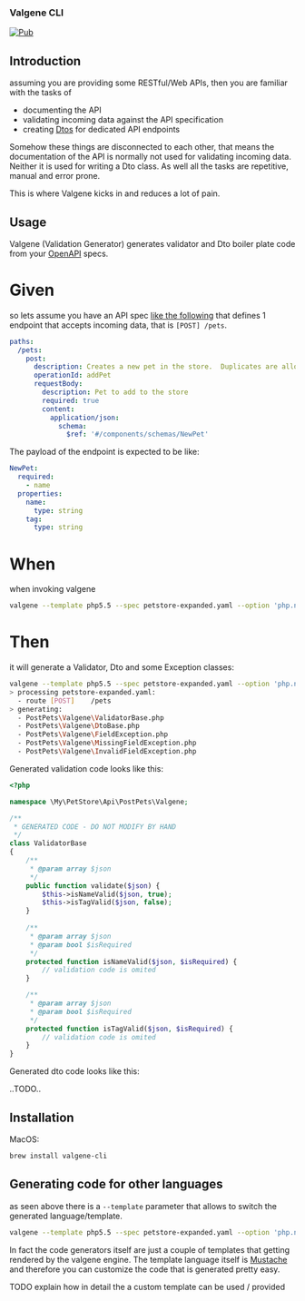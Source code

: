 ### Valgene CLI

[![Pub](https://img.shields.io/pub/v/valgene_cli.svg)](https://pub.dartlang.org/packages/valgene_cli)

## Introduction

assuming you are providing some RESTful/Web APIs, then you are familiar with the tasks of 

 - documenting the API
 - validating incoming data against the API specification
 - creating [Dtos](https://martinfowler.com/eaaCatalog/dataTransferObject.html) for dedicated API endpoints
 
Somehow these things are disconnected to each other, that means the documentation of the API is normally not used 
for validating incoming data. Neither it is used for writing a Dto class. As well all the tasks are repetitive, 
manual and error prone.

This is where Valgene kicks in and reduces a lot of pain.

## Usage

Valgene (Validation Generator) generates validator and Dto boiler plate code from 
 your [OpenAPI](https://github.com/OAI/OpenAPI-Specification/blob/master/versions/3.0.0.md) specs.

# Given
 
so lets assume you have an API spec [like the following](https://raw.githubusercontent.com/OAI/OpenAPI-Specification/master/examples/v3.0/petstore-expanded.yaml) 
that defines 1 endpoint that accepts incoming data, that is `[POST] /pets`.
```yaml
paths:
  /pets:
    post:
      description: Creates a new pet in the store.  Duplicates are allowed
      operationId: addPet
      requestBody:
        description: Pet to add to the store
        required: true
        content:
          application/json:
            schema:
              $ref: '#/components/schemas/NewPet'
```

The payload of the endpoint is expected to be like:
```yaml
NewPet:
  required:
    - name  
  properties:
    name:
      type: string
    tag:
      type: string    
```

# When

when invoking valgene  
```bash
valgene --template php5.5 --spec petstore-expanded.yaml --option 'php.namespace:\\My\\PetStore\\Api'
```

# Then

it will generate a Validator, Dto and some Exception classes:

```bash
valgene --template php5.5 --spec petstore-expanded.yaml --option 'php.namespace:\\My\\PetStore\\Api'
> processing petstore-expanded.yaml:
  - route [POST]    /pets
> generating:
  - PostPets\Valgene\ValidatorBase.php
  - PostPets\Valgene\DtoBase.php
  - PostPets\Valgene\FieldException.php
  - PostPets\Valgene\MissingFieldException.php
  - PostPets\Valgene\InvalidFieldException.php
```

Generated validation code looks like this:
```php
<?php

namespace \My\PetStore\Api\PostPets\Valgene;

/**
 * GENERATED CODE - DO NOT MODIFY BY HAND
 */
class ValidatorBase 
{
    /**
     * @param array $json
     */
    public function validate($json) {
        $this->isNameValid($json, true);
        $this->isTagValid($json, false);
    }
    
    /**
     * @param array $json
     * @param bool $isRequired
     */
    protected function isNameValid($json, $isRequired) {
        // validation code is omited 
    }

    /**
     * @param array $json
     * @param bool $isRequired
     */
    protected function isTagValid($json, $isRequired) {
        // validation code is omited 
    }
}
```

Generated dto code looks like this:

..TODO..

## Installation

MacOS:
```bash
brew install valgene-cli
```

## Generating code for other languages

as seen above there is a `--template` parameter that allows to switch the generated language/template.
```bash
valgene --template php5.5 --spec petstore-expanded.yaml --option 'php.namespace:\\My\\PetStore\\Api'
```

In fact the code generators itself are just a couple of templates that getting rendered by the valgene engine.
The template language itself is [Mustache](https://mustache.github.io/) 
and therefore you can customize the code that is generated pretty easy.

TODO explain how in detail the a custom template can be used / provided

